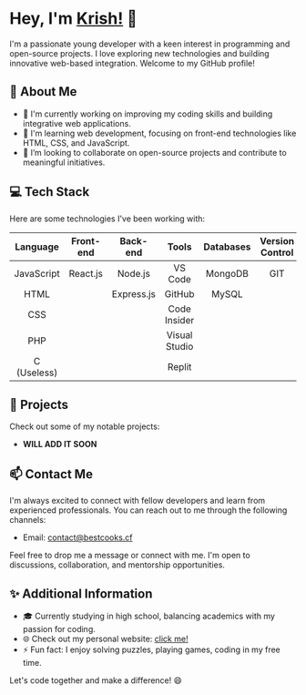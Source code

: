 # Hey, I'm [Krish!](https://me.chhris.repl.co) 👋

I'm a passionate young developer with a keen interest in programming and open-source projects. I love exploring new technologies and building innovative web-based integration. Welcome to my GitHub profile!

## 🌟 About Me

- 🔭 I'm currently working on improving my coding skills and building integrative web applications.
- 🌱 I'm learning web development, focusing on front-end technologies like HTML, CSS, and JavaScript.
- 👯 I’m looking to collaborate on open-source projects and contribute to meaningful initiatives.

## 💻 Tech Stack

Here are some technologies I've been working with:

| Language     | Front-end    |    Back-end   |      Tools      |   Databases   |  Version Control  | 
|:------------:|:------------:|:-------------:|:---------------:|:-------------:|:-----------------:|
| JavaScript   | React.js     |    Node.js    |  VS Code        |    MongoDB    |  GIT              |
| HTML         |              |    Express.js |  GitHub         |     MySQL     |                   |
| CSS          |              |               |  Code Insider   |               |                   | 
| PHP          |              |               |  Visual Studio  |               |                   |      
| C (Useless)  |              |               |  Replit         |               |                   |  
    
## 🚀 Projects

Check out some of my notable projects:

- **WILL ADD IT SOON**

## 📫 Contact Me

I'm always excited to connect with fellow developers and learn from experienced professionals. You can reach out to me through the following channels:

- Email: [contact@bestcooks.cf](mailto:contact@bestcooks.cf)

Feel free to drop me a message or connect with me. I'm open to discussions, collaboration, and mentorship opportunities.

## ✨ Additional Information

- 🎓 Currently studying in high school, balancing academics with my passion for coding.
- 🌐 Check out my personal website: [click me!](https://me.chhris.repl.co)
- ⚡ Fun fact: I enjoy solving puzzles, playing games, coding in my free time.

Let's code together and make a difference! 😄

